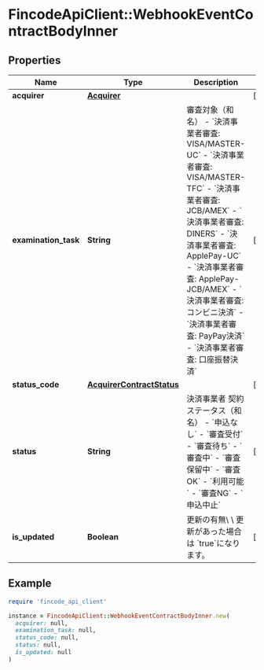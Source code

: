 # FincodeApiClient::WebhookEventContractBodyInner

## Properties

| Name | Type | Description | Notes |
| ---- | ---- | ----------- | ----- |
| **acquirer** | [**Acquirer**](Acquirer.md) |  | [optional] |
| **examination_task** | **String** | 審査対象（和名）  - &#x60;決済事業者審査: VISA/MASTER-UC&#x60; - &#x60;決済事業者審査: VISA/MASTER-TFC&#x60; - &#x60;決済事業者審査: JCB/AMEX&#x60; - &#x60;決済事業者審査: DINERS&#x60; - &#x60;決済事業者審査: ApplePay-UC&#x60; - &#x60;決済事業者審査: ApplePay-JCB/AMEX&#x60; - &#x60;決済事業者審査: コンビニ決済&#x60; - &#x60;決済事業者審査: PayPay決済&#x60; - &#x60;決済事業者審査: 口座振替決済&#x60;  | [optional] |
| **status_code** | [**AcquirerContractStatus**](AcquirerContractStatus.md) |  | [optional] |
| **status** | **String** | 決済事業者 契約ステータス（和名）  - &#x60;申込なし&#x60; - &#x60;審査受付&#x60; - &#x60;審査待ち&#x60; - &#x60;審査中&#x60; - &#x60;審査保留中&#x60; - &#x60;審査OK&#x60; - &#x60;利用可能&#x60; - &#x60;審査NG&#x60; - &#x60;申込中止&#x60;  | [optional] |
| **is_updated** | **Boolean** | 更新の有無\\ \\ 更新があった場合は &#x60;true&#x60;になります。  | [optional] |

## Example

```ruby
require 'fincode_api_client'

instance = FincodeApiClient::WebhookEventContractBodyInner.new(
  acquirer: null,
  examination_task: null,
  status_code: null,
  status: null,
  is_updated: null
)
```

